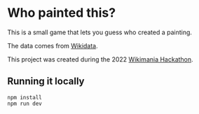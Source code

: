 # Who painted this?

This is a small game that lets you guess who created a painting.

The data comes from [Wikidata](https://www.wikidata.org/).

This project was created during the 2022
[Wikimania Hackathon](https://wikimania.wikimedia.org/wiki/Hackathon).

## Running it locally

```
npm install
npm run dev
```
